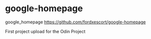 # google-homepage
google_homepage
https://github.com/fordxescort/google-homepage


First project upload for the Odin Project
